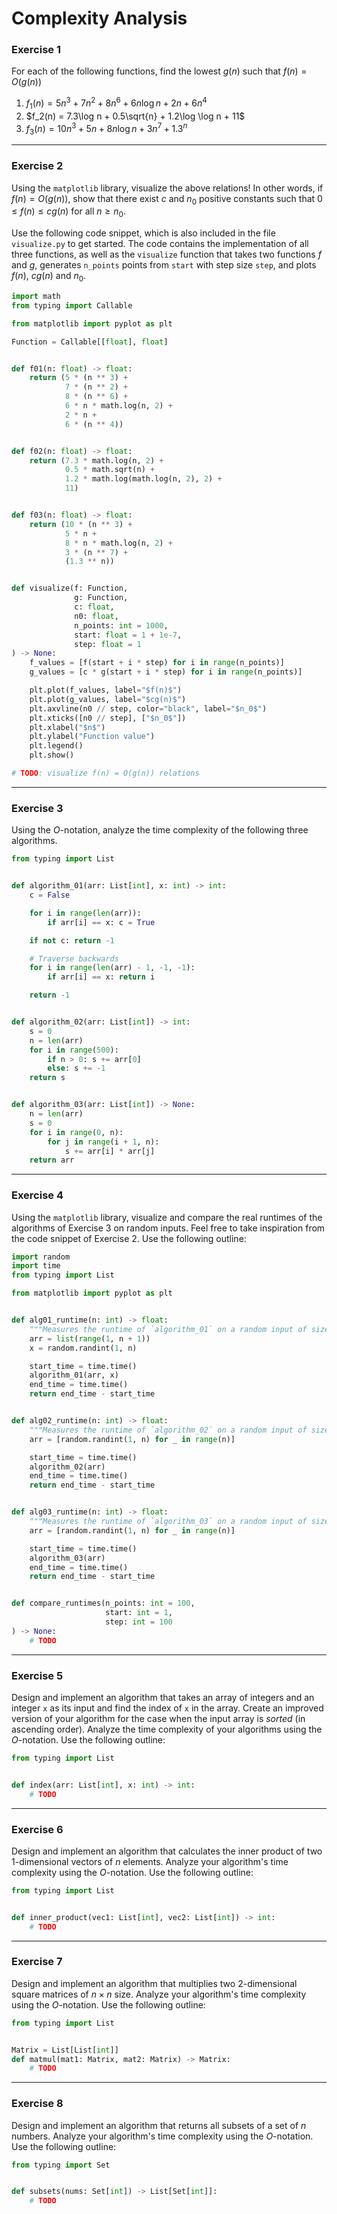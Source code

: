 # Complexity Analysis

### Exercise 1

For each of the following functions, find the lowest $g(n)$ such that $f(n) = O(g(n))$
1. $f_1(n) = 5n^3 + 7n^2 + 8n^6 + 6n \log n + 2n + 6n^4$
2. $f_2(n) = 7.3\log n + 0.5\sqrt{n} + 1.2\log \log n + 11$
3. $f_3(n) = 10n^3 + 5n + 8n \log n + 3n^7 + 1.3^n$

---

### Exercise 2


Using the `matplotlib` library, visualize the above relations! In other words, if $f(n) = O(g(n))$, show that there exist $c$ and $n_0$ positive constants such that $0 \leq f(n) \leq cg(n)$ for all $n \geq n_0$.

Use the following code snippet, which is also included in the file `visualize.py` to get started. The code contains the implementation of all three functions, as well as the `visualize` function that takes two functions $f$ and $g$, generates `n_points` points from `start` with step size `step`, and plots $f(n)$, $cg(n)$ and $n_0$.


```py
import math
from typing import Callable

from matplotlib import pyplot as plt

Function = Callable[[float], float]


def f01(n: float) -> float:
    return (5 * (n ** 3) +
            7 * (n ** 2) +
            8 * (n ** 6) +
            6 * n * math.log(n, 2) +
            2 * n +
            6 * (n ** 4))


def f02(n: float) -> float:
    return (7.3 * math.log(n, 2) +
            0.5 * math.sqrt(n) +
            1.2 * math.log(math.log(n, 2), 2) +
            11)


def f03(n: float) -> float:
    return (10 * (n ** 3) +
            5 * n +
            8 * n * math.log(n, 2) +
            3 * (n ** 7) +
            (1.3 ** n))


def visualize(f: Function,
              g: Function,
              c: float,
              n0: float,
              n_points: int = 1000,
              start: float = 1 + 1e-7,
              step: float = 1
) -> None:
    f_values = [f(start + i * step) for i in range(n_points)]
    g_values = [c * g(start + i * step) for i in range(n_points)]

    plt.plot(f_values, label="$f(n)$")
    plt.plot(g_values, label="$cg(n)$")
    plt.axvline(n0 // step, color="black", label="$n_0$")
    plt.xticks([n0 // step], ["$n_0$"])
    plt.xlabel("$n$")
    plt.ylabel("Function value")
    plt.legend()
    plt.show()

# TODO: visualize f(n) = O(g(n)) relations
```

---

### Exercise 3

Using the $O$-notation, analyze the time complexity of the following three algorithms.

```py
from typing import List


def algorithm_01(arr: List[int], x: int) -> int:
    c = False

    for i in range(len(arr)):
        if arr[i] == x: c = True

    if not c: return -1

    # Traverse backwards
    for i in range(len(arr) - 1, -1, -1):
        if arr[i] == x: return i

    return -1


def algorithm_02(arr: List[int]) -> int:
    s = 0
    n = len(arr)
    for i in range(500):
        if n > 0: s += arr[0]
        else: s += -1
    return s


def algorithm_03(arr: List[int]) -> None:
    n = len(arr)
    s = 0
    for i in range(0, n):
        for j in range(i + 1, n):
            s += arr[i] * arr[j]
    return arr
```

---

### Exercise 4

Using the `matplotlib` library, visualize and compare the real runtimes of the algorithms of Exercise 3 on random inputs. Feel free to take inspiration from the code snippet of Exercise 2. Use the following outline:

```py
import random
import time
from typing import List

from matplotlib import pyplot as plt


def alg01_runtime(n: int) -> float:
    """Measures the runtime of `algorithm_01` on a random input of size `n`."""
    arr = list(range(1, n + 1))
    x = random.randint(1, n)

    start_time = time.time()
    algorithm_01(arr, x)
    end_time = time.time()
    return end_time - start_time


def alg02_runtime(n: int) -> float:
    """Measures the runtime of `algorithm_02` on a random input of size `n`."""
    arr = [random.randint(1, n) for _ in range(n)]

    start_time = time.time()
    algorithm_02(arr)
    end_time = time.time()
    return end_time - start_time


def alg03_runtime(n: int) -> float:
    """Measures the runtime of `algorithm_03` on a random input of size `n`."""
    arr = [random.randint(1, n) for _ in range(n)]

    start_time = time.time()
    algorithm_03(arr)
    end_time = time.time()
    return end_time - start_time


def compare_runtimes(n_points: int = 100,
                     start: int = 1,
                     step: int = 100
) -> None:
    # TODO

```

---

### Exercise 5

Design and implement an algorithm that takes an array of integers and an integer `x` as its input and find the index of `x` in the array. Create an improved version of your algorithm for the case when the input array is *sorted* (in ascending order). Analyze the time complexity of your algorithms using the $O$-notation. Use the following outline:

```py
from typing import List


def index(arr: List[int], x: int) -> int:
    # TODO
```

---

### Exercise 6

Design and implement an algorithm that calculates the inner product of two 1-dimensional vectors of $n$ elements. Analyze your algorithm's time complexity using the $O$-notation. Use the following outline:

```py
from typing import List


def inner_product(vec1: List[int], vec2: List[int]) -> int:
    # TODO
```

---

### Exercise 7

Design and implement an algorithm that multiplies two 2-dimensional square matrices of $n \times n$ size. Analyze your algorithm's time complexity using the $O$-notation. Use the following outline:

```py
from typing import List


Matrix = List[List[int]]
def matmul(mat1: Matrix, mat2: Matrix) -> Matrix:
    # TODO
```

---

### Exercise 8

Design and implement an algorithm that returns all subsets of a set of $n$ numbers. Analyze your algorithm's time complexity using the $O$-notation. Use the following outline:

```py
from typing import Set


def subsets(nums: Set[int]) -> List[Set[int]]:
    # TODO
```

